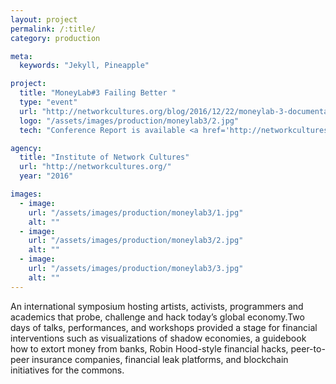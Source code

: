 ```yaml
---
layout: project
permalink: /:title/
category: production

meta:
  keywords: "Jekyll, Pineapple"

project:
  title: "MoneyLab#3 Failing Better "
  type: "event"
  url: "http://networkcultures.org/blog/2016/12/22/moneylab-3-documentation-now-available/"
  logo: "/assets/images/production/moneylab3/2.jpg"
  tech: "Conference Report is available <a href='http://networkcultures.org/moneylab/wp-content/uploads/sites/17/2016/12/ML3_ConferenceReport-definitive.pdf'> here</a>"

agency:
  title: "Institute of Network Cultures"
  url: "http://networkcultures.org/"
  year: "2016"

images:
  - image:
    url: "/assets/images/production/moneylab3/1.jpg"
    alt: ""
  - image:
    url: "/assets/images/production/moneylab3/2.jpg"
    alt: ""
  - image:
    url: "/assets/images/production/moneylab3/3.jpg"
    alt: ""
---
```

<p>An international symposium hosting artists, activists, programmers and academics that probe, challenge and hack today’s global economy.Two days of talks, performances, and workshops provided a stage for financial interventions such as visualizations of shadow economies, a guidebook how to extort money from banks, Robin Hood-style financial hacks, peer-to-peer insurance companies, financial leak platforms, and blockchain initiatives for the commons. </p>
